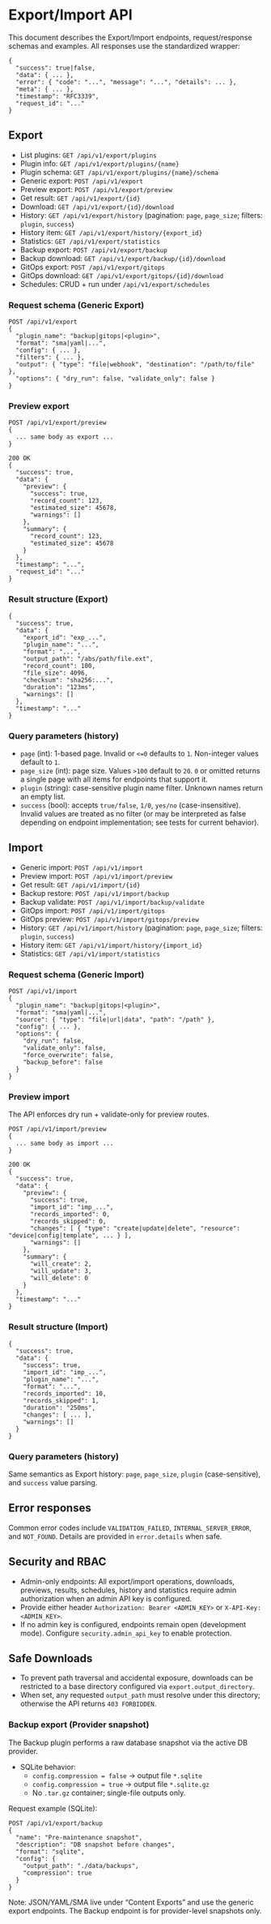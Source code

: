 # Export/Import API

This document describes the Export/Import endpoints, request/response schemas and examples. All responses use the standardized wrapper:

```
{
  "success": true|false,
  "data": { ... },
  "error": { "code": "...", "message": "...", "details": ... },
  "meta": { ... },
  "timestamp": "RFC3339",
  "request_id": "..."
}
```

## Export

- List plugins: `GET /api/v1/export/plugins`
- Plugin info: `GET /api/v1/export/plugins/{name}`
- Plugin schema: `GET /api/v1/export/plugins/{name}/schema`
- Generic export: `POST /api/v1/export`
- Preview export: `POST /api/v1/export/preview`
- Get result: `GET /api/v1/export/{id}`
- Download: `GET /api/v1/export/{id}/download`
- History: `GET /api/v1/export/history` (pagination: `page`, `page_size`; filters: `plugin`, `success`)
- History item: `GET /api/v1/export/history/{export_id}`
- Statistics: `GET /api/v1/export/statistics`
- Backup export: `POST /api/v1/export/backup`
- Backup download: `GET /api/v1/export/backup/{id}/download`
- GitOps export: `POST /api/v1/export/gitops`
- GitOps download: `GET /api/v1/export/gitops/{id}/download`
- Schedules: CRUD + run under `/api/v1/export/schedules`

### Request schema (Generic Export)

```
POST /api/v1/export
{
  "plugin_name": "backup|gitops|<plugin>",
  "format": "sma|yaml|...",
  "config": { ... },
  "filters": { ... },
  "output": { "type": "file|webhook", "destination": "/path/to/file" },
  "options": { "dry_run": false, "validate_only": false }
}
```

### Preview export

```
POST /api/v1/export/preview
{
  ... same body as export ...
}

200 OK
{
  "success": true,
  "data": {
    "preview": {
      "success": true,
      "record_count": 123,
      "estimated_size": 45678,
      "warnings": []
    },
    "summary": {
      "record_count": 123,
      "estimated_size": 45678
    }
  },
  "timestamp": "...",
  "request_id": "..."
}
```

### Result structure (Export)

```
{
  "success": true,
  "data": {
    "export_id": "exp_...",
    "plugin_name": "...",
    "format": "...",
    "output_path": "/abs/path/file.ext",
    "record_count": 100,
    "file_size": 4096,
    "checksum": "sha256:...",
    "duration": "123ms",
    "warnings": []
  },
  "timestamp": "..."
}
```

### Query parameters (history)

- `page` (int): 1-based page. Invalid or `<=0` defaults to `1`. Non-integer values default to `1`.
- `page_size` (int): page size. Values `>100` default to `20`. `0` or omitted returns a single page with all items for endpoints that support it.
- `plugin` (string): case-sensitive plugin name filter. Unknown names return an empty list.
- `success` (bool): accepts `true/false`, `1/0`, `yes/no` (case-insensitive). Invalid values are treated as no filter (or may be interpreted as false depending on endpoint implementation; see tests for current behavior).

## Import

- Generic import: `POST /api/v1/import`
- Preview import: `POST /api/v1/import/preview`
- Get result: `GET /api/v1/import/{id}`
- Backup restore: `POST /api/v1/import/backup`
- Backup validate: `POST /api/v1/import/backup/validate`
- GitOps import: `POST /api/v1/import/gitops`
- GitOps preview: `POST /api/v1/import/gitops/preview`
- History: `GET /api/v1/import/history` (pagination: `page`, `page_size`; filters: `plugin`, `success`)
- History item: `GET /api/v1/import/history/{import_id}`
- Statistics: `GET /api/v1/import/statistics`

### Request schema (Generic Import)

```
POST /api/v1/import
{
  "plugin_name": "backup|gitops|<plugin>",
  "format": "sma|yaml|...",
  "source": { "type": "file|url|data", "path": "/path" },
  "config": { ... },
  "options": {
    "dry_run": false,
    "validate_only": false,
    "force_overwrite": false,
    "backup_before": false
  }
}
```

### Preview import

The API enforces dry run + validate-only for preview routes.

```
POST /api/v1/import/preview
{
  ... same body as import ...
}

200 OK
{
  "success": true,
  "data": {
    "preview": {
      "success": true,
      "import_id": "imp_...",
      "records_imported": 0,
      "records_skipped": 0,
      "changes": [ { "type": "create|update|delete", "resource": "device|config|template", ... } ],
      "warnings": []
    },
    "summary": {
      "will_create": 2,
      "will_update": 3,
      "will_delete": 0
    }
  },
  "timestamp": "..."
}
```

### Result structure (Import)

```
{
  "success": true,
  "data": {
    "success": true,
    "import_id": "imp_...",
    "plugin_name": "...",
    "format": "...",
    "records_imported": 10,
    "records_skipped": 1,
    "duration": "250ms",
    "changes": [ ... ],
    "warnings": []
  }
}
```

### Query parameters (history)

Same semantics as Export history: `page`, `page_size`, `plugin` (case-sensitive), and `success` value parsing.

## Error responses

Common error codes include `VALIDATION_FAILED`, `INTERNAL_SERVER_ERROR`, and `NOT_FOUND`. Details are provided in `error.details` when safe.

## Security and RBAC

- Admin-only endpoints: All export/import operations, downloads, previews, results, schedules, history and statistics require admin authorization when an admin API key is configured.
- Provide either header `Authorization: Bearer <ADMIN_KEY>` or `X-API-Key: <ADMIN_KEY>`.
- If no admin key is configured, endpoints remain open (development mode). Configure `security.admin_api_key` to enable protection.

## Safe Downloads

- To prevent path traversal and accidental exposure, downloads can be restricted to a base directory configured via `export.output_directory`.
- When set, any requested `output_path` must resolve under this directory; otherwise the API returns `403 FORBIDDEN`.
### Backup export (Provider snapshot)

The Backup plugin performs a raw database snapshot via the active DB provider.

- SQLite behavior:
  - `config.compression = false` → output file `*.sqlite`
  - `config.compression = true`  → output file `*.sqlite.gz`
  - No `.tar.gz` container; single-file outputs only.

Request example (SQLite):

```
POST /api/v1/export/backup
{
  "name": "Pre-maintenance snapshot",
  "description": "DB snapshot before changes",
  "format": "sqlite",
  "config": {
    "output_path": "./data/backups",
    "compression": true
  }
}
```

Note: JSON/YAML/SMA live under “Content Exports” and use the generic export endpoints. The Backup endpoint is for provider-level snapshots only.
